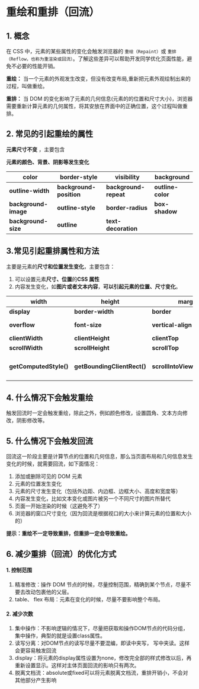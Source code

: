# 重绘和重排（回流）

## 1. 概念

在 CSS 中，元素的某些属性的变化会触发浏览器的 `重绘（Repaint）`或 `重排（Reflow，也称为重渲染或回流）`。了解这些差异可以帮助开发同学优化页面性能，避免不必要的性能开销。

**重绘：** 当一个元素的外观发生改变，但没有改变布局,重新把元素外观绘制出来的过程，叫做重绘。

**重排：** 当 DOM 的变化影响了元素的几何信息(元素的的位置和尺寸大小)，浏览器需要重新计算元素的几何属性，将其安放在界面中的正确位置，这个过程叫做重排。

## 2. 常见的引起重绘的属性

**元素尺寸不变** ，主要包含

**元素的颜色、背景、阴影等发生变化**

| **color**            | **border-style**        | **visibility**        | **background**    |
| -------------------- | ----------------------- | --------------------- | ----------------- |
| **outline-width**    | **background-position** | **background-repeat** | **outline-color** |
| **background-image** | **outline-style**       | **border-radius**     | **box-shadow**    |
| **background-size**  | **outline**             | **text-decoration**   |                   |

## 3.常见引起重排属性和方法

主要是元素的**尺寸和位置发生变化**，主要包含：

1. 可以设置元素**尺寸、位置**的**CSS 属性**
1. 内容发生变化，如**图片或者文本内容**，**可以引起元素的位置、尺寸变化**。

| **width**              | **height**                  | **margin**                   | **padding**         |
| ---------------------- | --------------------------- | ---------------------------- | ------------------- |
| **display**            | **border-width**            | **border**                   | **position**        |
| **overflow**           | **font-size**               | **vertical-align**           | **min-height**      |
| **clientWidth**        | **clientHeight**            | **clientTop**                | **clientLeft**      |
| **scrollWidth**        | **scrollHeight**            | **scrollTop**                | **scrollLeft**      |
| **getComputedStyle()** | **getBoundingClientRect()** | **scrollIntoViewIfNeeded()** | **伪类：如：hover** |

## 4. 什么情况下会触发重绘

触发回流时一定会触发重绘，除此之外，例如颜色修改，设置圆角、文本方向修改，阴影修改等。

## 5. 什么情况下会触发回流

回流这一阶段主要是计算节点的位置和几何信息，那么当页面布局和几何信息发生变化的时候，就需要回流，如下面情况：

1. 添加或删除可见的 DOM 元素
2. 元素的位置发生变化
3. 元素的尺寸发生变化（包括外边距、内边框、边框大小、高度和宽度等）
4. 内容发生变化，比如文本变化或图片被另一个不同尺寸的图片所替代
5. 页面一开始渲染的时候（这避免不了）
6. 浏览器的窗口尺寸变化（因为回流是根据视口的大小来计算元素的位置和大小的）

**提示：重绘不一定导致重排，但重排一定会导致重绘。**

## 6. 减少重排（回流）的优化方式

#### 1. 控制范围

1. 精准修改：操作 DOM 节点的时候，尽量控制范围，精确到某个节点，尽量不要去改动包裹他的父层。
2. table、 flex 布局：元素在变化的时候，尽量不要影响整个布局。

#### 2. 减少次数

1. 集中操作：不影响逻辑的情况下，尽量把获取和操作DOM节点的代码分组，集中操作，典型的就是设置class属性。
2. 读写分离：对DOM节点的读写尽量不要混编，即读中夹写， 写中夹读。这样会更容易触发回流
3. display：将元素的display属性设置为none，修改完全部的样式修改以后，再重新设置显示。这样对主体页面回流的影响只有两次。
4. 脱离文档流：absolute或fixed可以将元素脱离文档流，重排开销小，不会对其他部分产生影响
